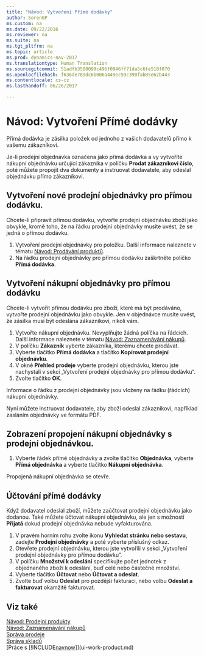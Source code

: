 ```yaml
---
title: "Návod: Vytvoření Přímé dodávky"
author: SorenGP
ms.custom: na
ms.date: 09/22/2016
ms.reviewer: na
ms.suite: na
ms.tgt_pltfrm: na
ms.topic: article
ms.prod: dynamics-nav-2017
ms.translationtype: Human Translation
ms.sourcegitcommit: 51adfb3588099c496f0946ff71da5c6fe518f070
ms.openlocfilehash: f636de789dc6b006a449ec59c390fab85e62b443
ms.contentlocale: cs-cz
ms.lasthandoff: 06/26/2017

---
```


# <a name="how-to-make-drop-shipments"></a>Návod: Vytvoření Přímé dodávky
Přímá dodávka je zásilka položek od jednoho z vašich dodavatelů přímo k vašemu zákazníkovi.

Je-li prodejní objednávka označena jako přímá dodávka a vy vytvoříte nákupní objednávku určující zákazníka v políčku **Prodat zákazníkovi číslo**, poté můžete propojit dva dokumenty a instruovat dodavatele, aby odeslal objednávku přímo zákazníkovi.

## <a name="to-create-a-sales-order-for-drop-shipment"></a>Vytvoření nové prodejní objednávky pro přímou dodávku.
Chcete-li připravit přímou dodávku, vytvořte prodejní objednávku zboží jako obvykle, kromě toho, že na řádku prodejní objednávky musíte uvést, že se jedná o přímou dodávku.

1. Vytvoření prodejní objednávky pro položku. Další informace naleznete v tématu [Návod: Prodávání produktů](sales-how-sell-products.md).
2. Na řádku prodejní objednávky pro přímou dodávku zaškrtněte políčko **Přímá dodávka**.

## <a name="to-create-the-purchase-order-for-drop-shipment"></a>Vytvoření nákupní objednávky pro přímou dodávku
Chcete-li vytvořit přímou dodávku pro zboží, které má být prodáváno, vytvořte prodejní objednávku jako obvykle. Jen v objednávce musíte uvést, že zásilka musí být odeslána zákazníkovi, nikoli vám.

1. Vytvořte nákupní objednávku. Nevyplňujte žádná políčka na řádcích. Další informace naleznete v tématu [Návod: Zaznamenávání nákupů](purchasing-how-record-purchases.md).
2. V políčku **Zákazník** vyberte zákazníka, kterému chcete prodávat.
3. Vyberte tlačítko **Přímá dodávka** a tlačítko **Kopírovat prodejní objednávku**.
4. V okně **Přehled prodeje** vyberte prodejní objednávku, kterou jste nachystali v sekci „Vytvoření prodejní objednávky pro přímou dodávku“.
5. Zvolte tlačítko **OK**.

Informace o řádku z prodejní objednávky jsou vloženy na řádku (řádcích) nákupní objednávky.

Nyní můžete instruovat dodavatele, aby zboží odeslal zákazníkovi, například zasláním objednávky ve formátu PDF.     

## <a name="to-view-the-linked-purchase-order-from-the-sales-order"></a>Zobrazení propojení nákupní objednávky s prodejní objednávkou.
1. Vyberte řádek přímé objednávky a zvolte tlačítko **Objednávka**, vyberte **Přímá objednávka** a vyberte tlačítko **Nákupní objednávka**.

Propojená nákupní objednávka se otevře.

## <a name="to-post-a-drop-shipment"></a>Účtování přímé dodávky
Když dodavatel odeslal zboží, můžete zaúčtovat prodejní objednávku jako dodanou. Také můžete účtovat nákupní objednávku, ale jen s možností **Přijatá** dokud prodejní objednávka nebude vyfakturována.
1. V pravém horním rohu zvolte ikonu **Vyhledat stránku nebo sestavu**, zadejte **Prodejní objednávky** a poté vyberte příslušný odkaz.
2. Otevřete prodejní objednávku, kterou jste vytvořili v sekci „Vytvoření prodejní objednávky pro přímou dodávku“.
3. V políčku **Množství k odeslání** specifikujte počet jednotek z objednaného zboží k odeslání, buď celé nebo částečné množství.
3. Vyberte tlačítko **Účtovat** nebo **Účtovat a odeslat**.
4. Zvolte buď volbu **Odeslat** pro pozdější fakturaci, nebo volbu **Odeslat a fakturovat** okamžitě fakturovat.

## <a name="see-also"></a>Viz také
[Návod: Prodejní produkty](sales-how-sell-products.md)    
[Návod: Zaznamenávání nákupů](purchasing-how-record-purchases.md)  
[Správa prodeje](sales-manage-sales.md)  
[Správa skladů](inventory-manage-inventory.md)      
[Práce s [!INCLUDE[navnow](includes/navnow_md.md)]](ui-work-product.md)

